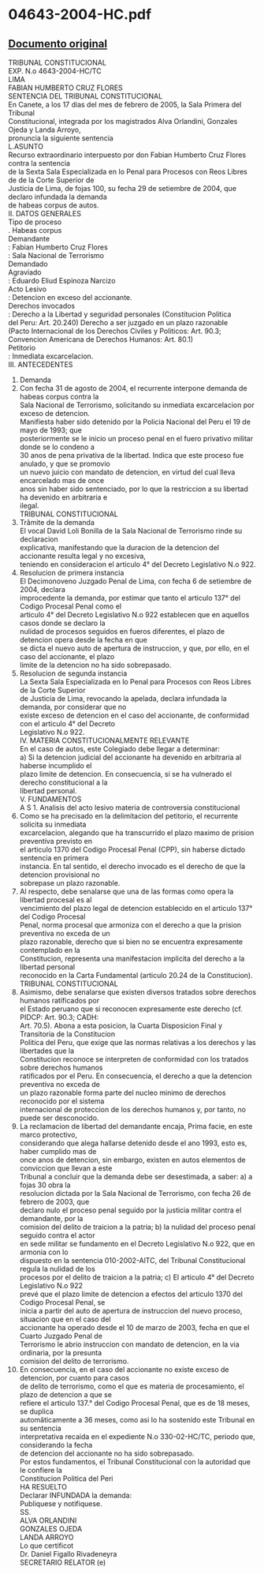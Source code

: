 
04643-2004-HC.pdf
=================
  
[Documento original](https://tc.gob.pe/jurisprudencia/2005/04643-2004-HC.pdf)  
---  
TRIBUNAL CONSTITUCIONAL  
EXP. N.o 4643-2004-HC/TC  
LIMA  
FABIAN HUMBERTO CRUZ FLORES  
SENTENCIA DEL TRIBUNAL CONSTITUCIONAL  
En Canete, a los 17 dias del mes de febrero de 2005, la Sala Primera del Tribunal  
Constitucional, integrada por los magistrados Alva Orlandini, Gonzales Ojeda y Landa Arroyo,  
pronuncia la siguiente sentencia  
L.ASUNTO  
Recurso extraordinario interpuesto por don Fabian Humberto Cruz Flores contra la sentencia  
de la Sexta Sala Especializada en lo Penal para Procesos con Reos Libres de de la Corte Superior de  
Justicia de Lima, de fojas 100, su fecha 29 de setiembre de 2004, que declaro infundada la demanda  
de habeas corpus de autos.  
II. DATOS GENERALES  
Tipo de proceso  
. Habeas corpus  
Demandante  
: Fabian Humberto Cruz Flores  
: Sala Nacional de Terrorismo  
Demandado  
Agraviado  
: Eduardo Eliud Espinoza Narcizo  
Acto Lesivo  
: Detencion en exceso del accionante.  
Derechos invocados  
: Derecho a la Libertad y seguridad personales (Constitucion Politica  
del Peru: Art. 20.240) Derecho a ser juzgado en un plazo razonable  
(Pacto Internacional de los Derechos Civiles y Politicos: Art. 90.3;  
Convencion Americana de Derechos Humanos: Art. 80.1)  
Petitorio  
: Inmediata excarcelacion.  
III. ANTECEDENTES  
1. Demanda  
1. Con fecha 31 de agosto de 2004, el recurrente interpone demanda de habeas corpus contra la  
Sala Nacional de Terrorismo, solicitando su inmediata excarcelacion por exceso de detencion.  
Manifiesta haber sido detenido por la Policia Nacional del Peru el 19 de mayo de 1993; que  
posteriormente se le inicio un proceso penal en el fuero privativo militar donde se lo condeno a  
30 anos de pena privativa de la libertad. Indica que este proceso fue anulado, y que se promovio  
un nuevo juicio con mandato de detencion, en virtud del cual lleva encarcelado mas de once  
anos sin haber sido sentenciado, por lo que la restriccion a su libertad ha devenido en arbitraria e  
ilegal.  
TRIBUNAL CONSTITUCIONAL  
2. Trâmite de la demanda  
El vocal David Loli Bonilla de la Sala Nacional de Terrorismo rinde su declaracion  
explicativa, manifestando que la duracion de la detencion del accionante resulta legal y no excesiva,  
teniendo en consideracion el articulo 4° del Decreto Legislativo N.o 922.  
3. Resolucion de primera instancia  
El Decimonoveno Juzgado Penal de Lima, con fecha 6 de setiembre de 2004, declara  
improcedente la demanda, por estimar que tanto el articulo 137° del Codigo Procesal Penal como el  
articulo 4° del Decreto Legislativo N.o 922 establecen que en aquellos casos donde se declaro la  
nulidad de procesos seguidos en fueros diferentes, el plazo de detencion opera desde la fecha en que  
se dicta el nuevo auto de apertura de instruccion, y que, por ello, en el caso del accionante, el plazo  
limite de la detencion no ha sido sobrepasado.  
4. Resolucion de segunda instancia  
La Sexta Sala Especializada en lo Penal para Procesos con Reos Libres de la Corte Superior  
de Justicia de Lima, revocando la apelada, declara infundada la demanda, por considerar que no  
existe exceso de detencion en el caso del accionante, de conformidad con el articulo 4° del Decreto  
Legislativo N.o 922.  
IV. MATERIA CONSTITUCIONALMENTE RELEVANTE  
En el caso de autos, este Colegiado debe llegar a determinar:  
a) Si la detencion judicial del accionante ha devenido en arbitraria al haberse incumplido el  
plazo limite de detencion. En consecuencia, si se ha vulnerado el derecho constitucional a la  
libertad personal.  
V. FUNDAMENTOS  
A S 1. Analisis del acto lesivo materia de controversia constitucional  
1. Como se ha precisado en la delimitacion del petitorio, el recurrente solicita su inmediata  
excarcelacion, alegando que ha transcurrido el plazo maximo de prision preventiva previsto en  
el articulo 1370 del Codigo Procesal Penal (CPP), sin haberse dictado sentencia en primera  
instancia. En tal sentido, el derecho invocado es el derecho de que la detencion provisional no  
sobrepase un plazo razonable.  
2. Al respecto, debe senalarse que una de las formas como opera la libertad procesal es al  
vencimiento del plazo legal de detencion establecido en el articulo 137° del Codigo Procesal  
Penal, norma procesal que armoniza con el derecho a que la prision preventiva no exceda de un  
plazo razonable, derecho que si bien no se encuentra expresamente contemplado en la  
Constitucion, representa una manifestacion implicita del derecho a la libertad personal  
reconocido en la Carta Fundamental (articulo 20.24 de la Constitucion).  
TRIBUNAL CONSTITUCIONAL  
3. Asimismo, debe senalarse que existen diversos tratados sobre derechos humanos ratificados por  
el Estado peruano que si reconocen expresamente este derecho (cf. PIDCP: Art. 90.3; CADH:  
Art. 70.5). Abona a esta posicion, la Cuarta Disposicion Final y Transitoria de la Constitucion  
Politica del Peru, que exige que las normas relativas a los derechos y las libertades que la  
Constitucion reconoce se interpreten de conformidad con los tratados sobre derechos humanos  
ratificados por el Peru. En consecuencia, el derecho a que la detencion preventiva no exceda de  
un plazo razonable forma parte del nucleo minimo de derechos reconocido por el sistema  
internacional de proteccion de los derechos humanos y, por tanto, no puede ser desconocido.  
4. La reclamacion de libertad del demandante encaja, Prima facie, en este marco protectivo,  
considerando que alega hallarse detenido desde el ano 1993, esto es, haber cumplido mas de  
once anos de detencion, sin embargo, existen en autos elementos de conviccion que llevan a este  
Tribunal a concluir que la demanda debe ser desestimada, a saber: a) a fojas 30 obra la  
resolucion dictada por la Sala Nacional de Terrorismo, con fecha 26 de febrero de 2003, que  
declaro nulo el proceso penal seguido por la justicia militar contra el demandante, por la  
comision del delito de traicion a la patria; b) la nulidad del proceso penal seguido contra el actor  
en sede militar se fundamento en el Decreto Legislativo N.o 922, que en armonia con lo  
dispuesto en la sentencia 010-2002-AlTC, del Tribunal Constitucional regula la nulidad de los  
procesos por el delito de traicion a la patria; c) El articulo 4° del Decreto Legislativo N.o 922  
prevé que el plazo limite de detencion a efectos del articulo 1370 del Codigo Procesal Penal, se  
inicia a partir del auto de apertura de instruccion del nuevo proceso, situacion que en el caso del  
accionante ha operado desde el 10 de marzo de 2003, fecha en que el Cuarto Juzgado Penal de  
Terrorismo le abrio instruccion con mandato de detencion, en la via ordinaria, por la presunta  
comision del delito de terrorismo.  
5. En consecuencia, en el caso del accionante no existe exceso de detencion, por cuanto para casos  
de delito de terrorismo, como el que es materia de procesamiento, el plazo de detencion a que se  
refiere el articulo 137.° del Codigo Procesal Penal, que es de 18 meses, se duplica  
automâticamente a 36 meses, como asi lo ha sostenido este Tribunal en su sentencia  
interpretativa recaida en el expediente N.o 330-02-HC/TC, periodo que, considerando la fecha  
de detencion del accionante no ha sido sobrepasado.  
Por estos fundamentos, el Tribunal Constitucional con la autoridad que le confiere la  
Constitucion Politica del Peri  
HA RESUELTO  
Declarar INFUNDADA la demanda:  
Publiquese y notifiquese.  
SS.  
ALVA ORLANDINI  
GONZALES OJEDA  
LANDA ARROYO  
Lo que certificot  
Dr. Daniel Figallo Rivadeneyra  
SECRETARIO RELATOR (e)